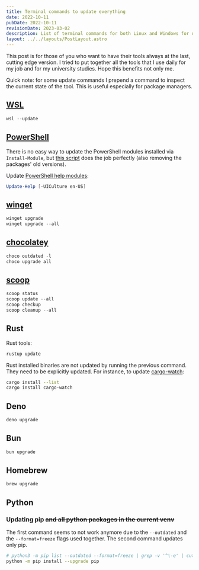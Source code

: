 ```yaml
---
title: Terminal commands to update everything
date: 2022-10-11
pubDate: 2022-10-11
revisionDate: 2023-03-02
description: List of terminal commands for both Linux and Windows for updating packages, language tools, and similar
layout: ../../layouts/PostLayout.astro
---
```


This post is for those of you who want to have their tools always at the
last, cutting edge version. I tried to put together all the tools that I
use daily for my job and for my university studies. Hope this benefits
not only me.

Quick note: for some update commands I prepend a command to inspect the
current state of the tool. This is useful especially for package
managers.

## [WSL]

```powershell
wsl --update
```

## [PowerShell][pwsh-update-packages]

There is no easy way to update the PowerShell modules installed via
`Install-Module`, but [this script][pwsh-update-packages] does the job
perfectly (also removing the packages' old versions).

Update [PowerShell help modules][pwsh-help-modules]:

```powershell
Update-Help [-UICulture en-US]
```

## [winget]

```powershell
winget upgrade
winget upgrade --all
```

## [chocolatey]

```powershell
choco outdated -l
choco upgrade all
```

## [scoop]

```powershell
scoop status
scoop update --all
scoop checkup
scoop cleanup --all
```

## Rust

Rust tools:

```bash
rustup update
```

Rust installed binaries are not updated by running the previous command.
They need to be explicitly updated. For instance, to update
[cargo-watch]:

```bash
cargo install --list
cargo install cargo-watch
```

## Deno

```bash
deno upgrade
```

## Bun

```bash
bun upgrade
```

## Homebrew

```bash
brew upgrade
```

## Python

### Updating pip ~~and all python packages in the current venv~~

The first command seems to not work anymore due to the `--outdated` and
the `--format=freeze` flags used together. The second command updates
only pip.

```bash
# python3 -m pip list --outdated --format=freeze | grep -v '^\-e' | cut -d = -f 1 | xargs -n1 python3 -m pip install --upgrade
python -m pip install --upgrade pip
```

[wsl]: https://learn.microsoft.com/en-us/windows/wsl/about
[pwsh-help-modules]: https://learn.microsoft.com/en-us/powershell/scripting/learn/ps101/02-help-system?view=powershell-7.3
[pwsh-update-packages]: https://github.com/HarmVeenstra/Powershellisfun/blob/main/Update%20all%20PowerShell%20Modules/Update-Modules.ps1
[winget]: https://github.com/microsoft/winget-cli
[chocolatey]: https://chocolatey.org/
[scoop]: https://scoop.sh/
[cargo-watch]: https://watchexec.github.io/#cargo-watch
